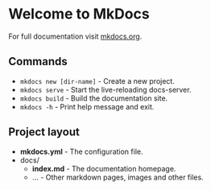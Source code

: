 # Welcome to MkDocs
For full documentation visit [mkdocs.org](https://www.mkdocs.org).
## Commands
- `mkdocs new [dir-name]` - Create a new project.
- `mkdocs serve` - Start the live-reloading docs-server.
- `mkdocs build` - Build the documentation site.
- `mkdocs -h` - Print help message and exit.
## Project layout
- **mkdocs.yml**  - The configuration file.
- docs/
  - **index.md**  - The documentation homepage.
  - ...           - Other markdown pages, images and other files.
